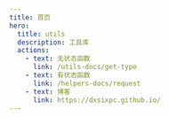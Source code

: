 ```yaml
---
title: 首页
hero:
  title: utils
  description: 工具库
  actions:
    - text: 无状态函数
      link: /utils-docs/get-type
    - text: 有状态函数
      link: /helpers-docs/request
    - text: 博客
      link: https://dxsixpc.github.io/
---
```

